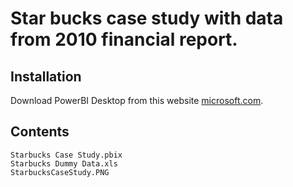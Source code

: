 # Star bucks case study with data from 2010 financial report.

## Installation

Download PowerBI Desktop from this website [microsoft.com](https://www.microsoft.com/en-us/download/details.aspx?id=58494).

## Contents

```
Starbucks Case Study.pbix
Starbucks Dummy Data.xls
StarbucksCaseStudy.PNG
